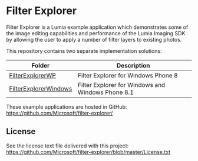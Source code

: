 Filter Explorer
===============

Filter Explorer is a Lumia example application which demonstrates some of the image editing capabilities and performance of the Lumia Imaging SDK by allowing the user to apply a number of filter layers to existing photos.

This repository contains two separate implementation solutions:

<table><thead><tr class="header"><th>Folder</th><th>Description</th></tr></thead><tbody><tr class="odd"><td><a href="https://github.com/Microsoft/filter-explorer/tree/master/FilterExplorerWP">FilterExplorerWP</a></td><td>Filter Explorer for Windows Phone 8</td></tr><tr class="even"><td><a href="https://github.com/Microsoft/filter-explorer/tree/master/FilterExplorerWindows">FilterExplorerWindows</a></td><td>Filter Explorer for Windows and Windows Phone 8.1</td></tr></tbody></table>

These example applications are hosted in GitHub: https://github.com/Microsoft/filter-explorer/

License
-------

See the license text file delivered with this project: https://github.com/Microsoft/filter-explorer/blob/master/License.txt
